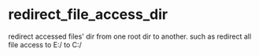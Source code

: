 redirect_file_access_dir
========================

redirect accessed files' dir from one root dir to another.   such as redirect all file access to E:/ to C:/
